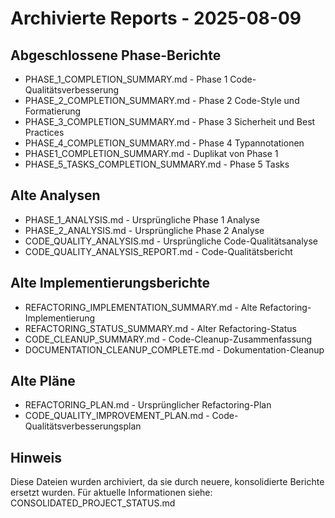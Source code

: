 # Archivierte Reports - 2025-08-09

## Abgeschlossene Phase-Berichte
- PHASE_1_COMPLETION_SUMMARY.md - Phase 1 Code-Qualitätsverbesserung
- PHASE_2_COMPLETION_SUMMARY.md - Phase 2 Code-Style und Formatierung
- PHASE_3_COMPLETION_SUMMARY.md - Phase 3 Sicherheit und Best Practices
- PHASE_4_COMPLETION_SUMMARY.md - Phase 4 Typannotationen
- PHASE1_COMPLETION_SUMMARY.md - Duplikat von Phase 1
- PHASE_5_TASKS_COMPLETION_SUMMARY.md - Phase 5 Tasks

## Alte Analysen
- PHASE_1_ANALYSIS.md - Ursprüngliche Phase 1 Analyse
- PHASE_2_ANALYSIS.md - Ursprüngliche Phase 2 Analyse
- CODE_QUALITY_ANALYSIS.md - Ursprüngliche Code-Qualitätsanalyse
- CODE_QUALITY_ANALYSIS_REPORT.md - Code-Qualitätsbericht

## Alte Implementierungsberichte
- REFACTORING_IMPLEMENTATION_SUMMARY.md - Alte Refactoring-Implementierung
- REFACTORING_STATUS_SUMMARY.md - Alter Refactoring-Status
- CODE_CLEANUP_SUMMARY.md - Code-Cleanup-Zusammenfassung
- DOCUMENTATION_CLEANUP_COMPLETE.md - Dokumentation-Cleanup

## Alte Pläne
- REFACTORING_PLAN.md - Ursprünglicher Refactoring-Plan
- CODE_QUALITY_IMPROVEMENT_PLAN.md - Code-Qualitätsverbesserungsplan

## Hinweis
Diese Dateien wurden archiviert, da sie durch neuere, konsolidierte Berichte ersetzt wurden.
Für aktuelle Informationen siehe: CONSOLIDATED_PROJECT_STATUS.md
